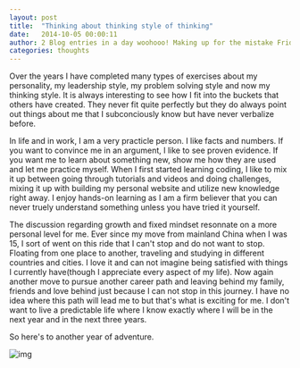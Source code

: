 ```yaml
---
layout: post
title:  "Thinking about thinking style of thinking"
date:   2014-10-05 00:00:11
author: 2 Blog entries in a day woohooo! Making up for the mistake Friday night...
categories: thoughts
---
```

Over the years I have completed many types of exercises about my personality, my leadership style, my problem solving style and now my thinking style. It is always interesting to see how I fit into the buckets that others have created. They never fit quite perfectly but they do always point out things about me that I subconciously know but have never verbalize before.

In life and in work, I am a very practicle person. I like facts and numbers. If you want to convince me in an argument, I like to see proven evidence. If you want me to learn about something new, show me how they are used and let me practice myself. When I first started learning coding, I like to mix it up between going through tutorials and videos and doing challenges, mixing it up with building my personal website and utilize new knowledge right away. I enjoy hands-on learning as I am a firm believer that you can never truely understand something unless you have tried it yourself.

The discussion regarding growth and fixed mindset resonnate on a more personal level for me. Ever since my move from mainland China when I was 15, I sort of went on this ride that I can't stop and do not want to stop. Floating from one place to another, traveling and studying in different countries and cities. I love it and can not imagine being satisfied with things I currently have(though I appreciate every aspect of my life). Now again another move to pursue another career path and leaving behind my family, friends and love behind just because I can not stop in this journey. I have no idea where this path will lead me to but that's what is exciting for me. I don't want to live a predictable life where I know exactly where I will be in the next year and in the next three years.

So here's to another year of adventure.

![img](http://media.tumblr.com/b69b72d3df9cbcfe3ef398c2f30b2aa6/tumblr_inline_n95dbwtpYb1rnvwt1.gif)